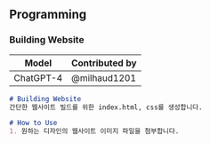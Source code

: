 ## Programming

### Building Website

|Model|Contributed by|
|----------|----------|
|ChatGPT-4|@milhaud1201|

```markdown
# Building Website
간단한 웹사이트 빌드를 위한 index.html, css를 생성합니다.

# How to Use
1. 원하는 디자인의 웹사이트 이미지 파일을 첨부합니다.
```